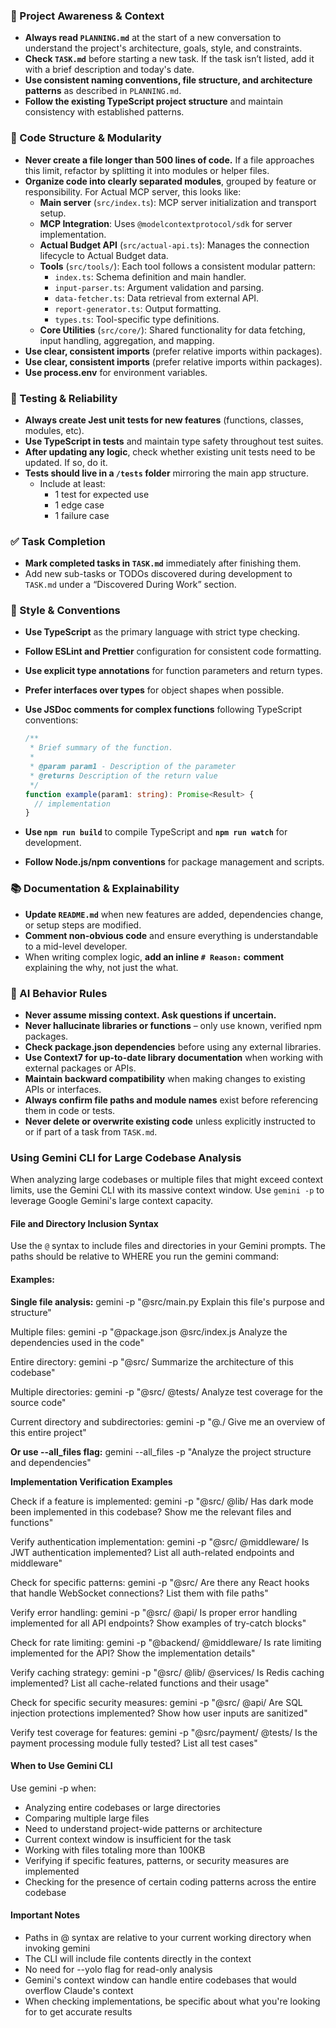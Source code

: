 ### 🔄 Project Awareness & Context

- **Always read `PLANNING.md`** at the start of a new conversation to understand the project's architecture, goals, style, and constraints.
- **Check `TASK.md`** before starting a new task. If the task isn’t listed, add it with a brief description and today's date.
- **Use consistent naming conventions, file structure, and architecture patterns** as described in `PLANNING.md`.
- **Follow the existing TypeScript project structure** and maintain consistency with established patterns.

### 🧱 Code Structure & Modularity

- **Never create a file longer than 500 lines of code.** If a file approaches this limit, refactor by splitting it into modules or helper files.
- **Organize code into clearly separated modules**, grouped by feature or responsibility.
  For Actual MCP server, this looks like:
  - **Main server** (`src/index.ts`): MCP server initialization and transport setup.
  - **MCP Integration**: Uses `@modelcontextprotocol/sdk` for server implementation.
  - **Actual Budget API** (`src/actual-api.ts`): Manages the connection lifecycle to Actual Budget data.
  - **Tools** (`src/tools/`): Each tool follows a consistent modular pattern:
    - `index.ts`: Schema definition and main handler.
    - `input-parser.ts`: Argument validation and parsing.
    - `data-fetcher.ts`: Data retrieval from external API.
    - `report-generator.ts`: Output formatting.
    - `types.ts`: Tool-specific type definitions.
  - **Core Utilities** (`src/core/`): Shared functionality for data fetching, input handling, aggregation, and mapping.
- **Use clear, consistent imports** (prefer relative imports within packages).
- **Use clear, consistent imports** (prefer relative imports within packages).
- **Use process.env** for environment variables.

### 🧪 Testing & Reliability

- **Always create Jest unit tests for new features** (functions, classes, modules, etc).
- **Use TypeScript in tests** and maintain type safety throughout test suites.
- **After updating any logic**, check whether existing unit tests need to be updated. If so, do it.
- **Tests should live in a `/tests` folder** mirroring the main app structure.
  - Include at least:
    - 1 test for expected use
    - 1 edge case
    - 1 failure case

### ✅ Task Completion

- **Mark completed tasks in `TASK.md`** immediately after finishing them.
- Add new sub-tasks or TODOs discovered during development to `TASK.md` under a “Discovered During Work” section.

### 📎 Style & Conventions

- **Use TypeScript** as the primary language with strict type checking.
- **Follow ESLint and Prettier** configuration for consistent code formatting.
- **Use explicit type annotations** for function parameters and return types.
- **Prefer interfaces over types** for object shapes when possible.
- **Use JSDoc comments for complex functions** following TypeScript conventions:

  ```typescript
  /**
   * Brief summary of the function.
   *
   * @param param1 - Description of the parameter
   * @returns Description of the return value
   */
  function example(param1: string): Promise<Result> {
    // implementation
  }
  ```

- **Use `npm run build`** to compile TypeScript and **`npm run watch`** for development.
- **Follow Node.js/npm conventions** for package management and scripts.

### 📚 Documentation & Explainability

- **Update `README.md`** when new features are added, dependencies change, or setup steps are modified.
- **Comment non-obvious code** and ensure everything is understandable to a mid-level developer.
- When writing complex logic, **add an inline `# Reason:` comment** explaining the why, not just the what.

### 🧠 AI Behavior Rules

- **Never assume missing context. Ask questions if uncertain.**
- **Never hallucinate libraries or functions** – only use known, verified npm packages.
- **Check package.json dependencies** before using any external libraries.
- **Use Context7 for up-to-date library documentation** when working with external packages or APIs.
- **Maintain backward compatibility** when making changes to existing APIs or interfaces.
- **Always confirm file paths and module names** exist before referencing them in code or tests.
- **Never delete or overwrite existing code** unless explicitly instructed to or if part of a task from `TASK.md`.

### Using Gemini CLI for Large Codebase Analysis

When analyzing large codebases or multiple files that might exceed context limits, use the Gemini CLI with its massive
context window. Use `gemini -p` to leverage Google Gemini's large context capacity.

#### File and Directory Inclusion Syntax

Use the `@` syntax to include files and directories in your Gemini prompts. The paths should be relative to WHERE you run the
gemini command:

#### Examples:

**Single file analysis:**
gemini -p "@src/main.py Explain this file's purpose and structure"

Multiple files:
gemini -p "@package.json @src/index.js Analyze the dependencies used in the code"

Entire directory:
gemini -p "@src/ Summarize the architecture of this codebase"

Multiple directories:
gemini -p "@src/ @tests/ Analyze test coverage for the source code"

Current directory and subdirectories:
gemini -p "@./ Give me an overview of this entire project"

**Or use --all_files flag:**
gemini --all_files -p "Analyze the project structure and dependencies"

**Implementation Verification Examples**

Check if a feature is implemented:
gemini -p "@src/ @lib/ Has dark mode been implemented in this codebase? Show me the relevant files and functions"

Verify authentication implementation:
gemini -p "@src/ @middleware/ Is JWT authentication implemented? List all auth-related endpoints and middleware"

Check for specific patterns:
gemini -p "@src/ Are there any React hooks that handle WebSocket connections? List them with file paths"

Verify error handling:
gemini -p "@src/ @api/ Is proper error handling implemented for all API endpoints? Show examples of try-catch blocks"

Check for rate limiting:
gemini -p "@backend/ @middleware/ Is rate limiting implemented for the API? Show the implementation details"

Verify caching strategy:
gemini -p "@src/ @lib/ @services/ Is Redis caching implemented? List all cache-related functions and their usage"

Check for specific security measures:
gemini -p "@src/ @api/ Are SQL injection protections implemented? Show how user inputs are sanitized"

Verify test coverage for features:
gemini -p "@src/payment/ @tests/ Is the payment processing module fully tested? List all test cases"

#### When to Use Gemini CLI

Use gemini -p when:

- Analyzing entire codebases or large directories
- Comparing multiple large files
- Need to understand project-wide patterns or architecture
- Current context window is insufficient for the task
- Working with files totaling more than 100KB
- Verifying if specific features, patterns, or security measures are implemented
- Checking for the presence of certain coding patterns across the entire codebase

#### Important Notes

- Paths in @ syntax are relative to your current working directory when invoking gemini
- The CLI will include file contents directly in the context
- No need for --yolo flag for read-only analysis
- Gemini's context window can handle entire codebases that would overflow Claude's context
- When checking implementations, be specific about what you're looking for to get accurate results
